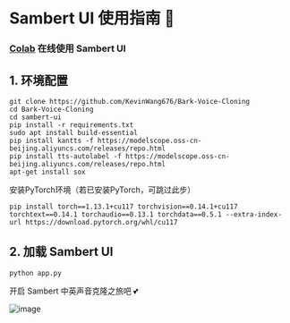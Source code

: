 # Sambert UI 使用指南 📒
### [Colab](https://colab.research.google.com/github/KevinWang676/Bark-Voice-Cloning/blob/main/sambert-ui/Sambert_UI.ipynb) 在线使用 Sambert UI
## 1. 环境配置

```
git clone https://github.com/KevinWang676/Bark-Voice-Cloning
cd Bark-Voice-Cloning
cd sambert-ui
pip install -r requirements.txt
sudo apt install build-essential
pip install kantts -f https://modelscope.oss-cn-beijing.aliyuncs.com/releases/repo.html
pip install tts-autolabel -f https://modelscope.oss-cn-beijing.aliyuncs.com/releases/repo.html
apt-get install sox
```

安装PyTorch环境（若已安装PyTorch，可跳过此步）
```
pip install torch==1.13.1+cu117 torchvision==0.14.1+cu117 torchtext==0.14.1 torchaudio==0.13.1 torchdata==0.5.1 --extra-index-url https://download.pytorch.org/whl/cu117
```

## 2. 加载 Sambert UI
```
python app.py
```

开启 Sambert 中英声音克隆之旅吧 💕

![image](https://github.com/KevinWang676/Bark-Voice-Cloning/assets/126712357/5b97ee5f-2595-46d9-97d2-d41984c583f5)
